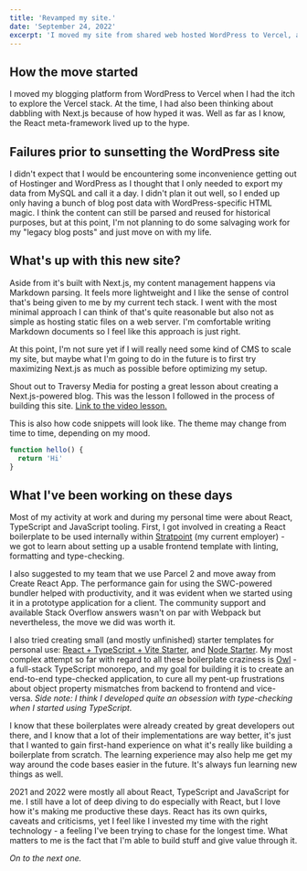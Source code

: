 ```yaml
---
title: 'Revamped my site.'
date: 'September 24, 2022'
excerpt: 'I moved my site from shared web hosted WordPress to Vercel, and re-created the application with Next.js. Also, a few other updates.'
---
```


## How the move started

I moved my blogging platform from WordPress to Vercel when I had the itch to explore the Vercel stack. At the time, I had also been thinking about dabbling with Next.js because of how hyped it was. Well as far as I know, the React meta-framework lived up to the hype.

## Failures prior to sunsetting the WordPress site

I didn't expect that I would be encountering some inconvenience getting out of Hostinger and WordPress as I thought that I only needed to export my data from MySQL and call it a day. I didn't plan it out well, so I ended up only having a bunch of blog post data with WordPress-specific HTML magic. I think the content can still be parsed and reused for historical purposes, but at this point, I'm not planning to do some salvaging work for my "legacy blog posts" and just move on with my life.

## What's up with this new site?

Aside from it's built with Next.js, my content management happens via Markdown parsing. It feels more lightweight and I like the sense of control that's being given to me by my current tech stack. I went with the most minimal approach I can think of that's quite reasonable but also not as simple as hosting static files on a web server. I'm comfortable writing Markdown documents so I feel like this approach is just right.

At this point, I'm not sure yet if I will really need some kind of CMS to scale my site, but maybe what I'm going to do in the future is to first try maximizing Next.js as much as possible before optimizing my setup.

Shout out to Traversy Media for posting a great lesson about creating a Next.js-powered blog. This was the lesson I followed in the process of building this site. [Link to the video lesson.](https://www.youtube.com/watch?v=MrjeefD8sac)

This is also how code snippets will look like. The theme may change from time to time, depending on my mood.

```javascript
function hello() {
  return 'Hi'
}
```

## What I've been working on these days

Most of my activity at work and during my personal time were about React, TypeScript and JavaScript tooling. First, I got involved in creating a React boilerplate to be used internally within [Stratpoint](https://stratpoint.com/) (my current employer) - we got to learn about setting up a usable frontend template with linting, formatting and type-checking.

I also suggested to my team that we use Parcel 2 and move away from Create React App. The performance gain for using the SWC-powered bundler helped with productivity, and it was evident when we started using it in a prototype application for a client. The community support and available Stack Overflow answers wasn't on par with Webpack but nevertheless, the move we did was worth it.

I also tried creating small (and mostly unfinished) starter templates for personal use: [React + TypeScript + Vite Starter](https://github.com/paolodapul/react-ts), and [Node Starter](https://github.com/paolodapul/node-starter). My most complex attempt so far with regard to all these boilerplate craziness is [Owl](https://github.com/paolodapul/owl) - a full-stack TypeScript monorepo, and my goal for building it is to create an end-to-end type-checked application, to cure all my pent-up frustrations about object property mismatches from backend to frontend and vice-versa. _Side note: I think I developed quite an obsession with type-checking when I started using TypeScript._

I know that these boilerplates were already created by great developers out there, and I know that a lot of their implementations are way better, it's just that I wanted to gain first-hand experience on what it's really like building a boilerplate from scratch. The learning experience may also help me get my way around the code bases easier in the future. It's always fun learning new things as well.

2021 and 2022 were mostly all about React, TypeScript and JavaScript for me. I still have a lot of deep diving to do especially with React, but I love how it's making me productive these days. React has its own quirks, caveats and criticisms, yet I feel like I invested my time with the right technology - a feeling I've been trying to chase for the longest time. What matters to me is the fact that I'm able to build stuff and give value through it.

_On to the next one._
